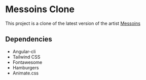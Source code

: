 # Messoins Clone
This project is a clone of the latest version of the artist <a href="https://messoins.com/">Messoins</a>

## Dependencies
- Angular-cli
- Tailwind CSS
- Fontawesome
- Hamburgers
- Animate.css
